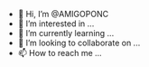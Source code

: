 - 👋 Hi, I’m @AMIGOPONC
- 👀 I’m interested in ...
- 🌱 I’m currently learning ...
- 💞️ I’m looking to collaborate on ...
- 📫 How to reach me ...

<!---
AMIGOPONC/AMIGOPONC is a ✨ special ✨ repository because its `README.md` (this file) appears on your GitHub profile.
You can click the Preview link to take a look at your changes.
--->
